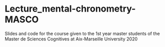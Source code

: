 # Lecture_mental-chronometry-MASCO
Slides and code for the course given to the 1st year master students of the Master de Sciences Cognitives at Aix-Marseille University 2020

